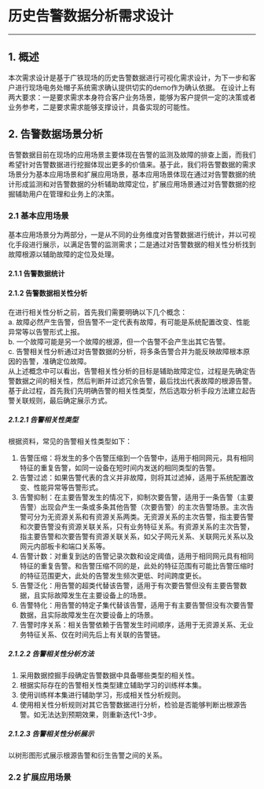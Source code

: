 # 历史告警数据分析需求设计
---
## 1. 概述
本次需求设计是基于广铁现场的历史告警数据进行可视化需求设计，为下一步和客户进行现场电务处帽子系统需求确认提供切实的demo作为确认依据。
在设计上有两大要求：一是要求需求本身符合客户业务场景，能够为客户提供一定的决策或者业务参考，二是要求需求能够支撑设计，具备实现的可能性。
## 2. 告警数据场景分析
告警数据目前在现场的应用场景主要体现在告警的监测及故障的排查上面，而我们希望针对告警数据进行挖掘体现出更多的价值来。基于此，我们将告警数据的需求场景分为基本应用场景和扩展应用场景，基本应用场景体现在通过对告警数据的统计形成监测和对告警数据的分析辅助故障定位，扩展应用场景通过对告警数据的挖掘辅助用户在管理和业务上的决策。
### 2.1 基本应用场景
基本应用场景分为两部分，一是从不同的业务维度对告警数据进行统计，并以可视化手段进行展示，以满足告警的监测需求；二是通过对告警数据的相关性分析找到故障根源以辅助故障的定位及处理。
#### 2.1.1 告警数据统计
#### 2.1.2 告警数据相关性分析
在进行相关性分析之前，首先我们需要明确以下几个概念：  
a. 故障必然产生告警，但告警不一定代表有故障，有可能是系统配置改变、性能异常等以告警形式上报。  
b. 一个故障可能是另一个故障的根源，但一个告警不会产生出其它告警。  
c. 告警相关性分析通过对告警数据的分析，将多条告警合并为能反映故障根本原因的告警，准确定位故障。  
从上述概念中可以看出，告警相关性分析的目标是辅助故障定位，过程是先确定告警数据之间的相关性，然后判断并过滤冗余告警，最后找出代表故障的根源告警。  
基于此过程，首先我们先明确告警的相关性类型，然后选取分析手段方法建立起告警关联规则，最后确定展示方式。  
##### 2.1.2.1 告警相关性类型
根据资料，常见的告警相关性类型如下：  
1) 告警压缩：将发生的多个告警压缩到一个告警中，适用于相同网元，具有相同特征的重复告警，如同一设备在短时间内发送的相同类型的告警。  
2) 告警过滤：如果告警代表的含义并非故障，则将其过滤掉，适用于系统配置改变、性能异常等告警形式。  
3) 告警抑制：在主要告警发生的情况下，抑制次要告警，适用于一条告警（主要告警）出现会产生一条或多条其他告警（次要告警）的主次告警场景。主次告警可分为无资源关系和有资源关系两类。无资源关系的主次告警，指主要告警和次要告警没有资源关联关系，只有业务特征关系。有资源关系的主次告警，指主要告警和次要告警有资源关联关系，如父子网元关系、关联网元关系以及网元内部板卡和端口关系等。  
4) 告警计数：对重复到达的告警记录次数和设定阈值，适用于相同网元具有相同特征的重复告警。和告警压缩不同的是，此处的特征范围有可能比告警压缩时的特征范围更大，此处的告警发生频次更低、时间跨度更长。  
5) 告警泛化：用告警的超类代替该告警，适用于有次要告警但没有主要告警数据，且实际故障发生在主要设备上的场景。  
6) 告警特化：用告警的特定子集代替该告警，适用于有主要告警但没有次要告警数据，且实际故障发生在次要设备上的场景。  
7) 告警时序关系：相关告警依赖于告警发生时间顺序，适用于无资源关系、无业务特征关系、仅在时间先后上有关联的告警链。  
##### 2.1.2.2 告警相关性分析方法
1. 采用数据控掘手段确定告警数据中具备哪些类型的相关性。  
2. 根据实际存在的告警相关性类型建立辅助学习的训练样本集。  
3. 使用训练样本集进行辅助学习，形成相关性分析规则。  
4. 使用相关性分析规则对其它告警数据进行分析，检验是否能够判断出根源告警。如无法达到预期效果，则重新迭代1-3步。  
##### 2.1.2.3 告警相关性分析展示
以树形图形式展示根源告警和衍生告警之间的关系。
### 2.2 扩展应用场景

